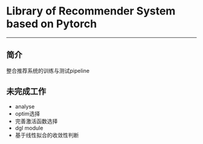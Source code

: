 # Library of Recommender System based on Pytorch

---

## 简介

整合推荐系统的训练与测试pipeline

## 未完成工作

- analyse
- optim选择
- 完善激活函数选择
- dgl module
- 基于线性拟合的收敛性判断